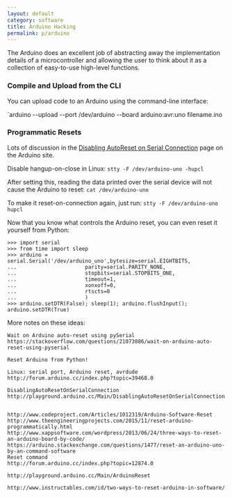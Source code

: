 ```yaml
---
layout: default
category: software
title: Arduino Hacking
permalink: p/arduino
---
```


The Arduino does an excellent job of abstracting away the implementation details of a microcontroller and allowing the user to think about it as a collection of easy-to-use high-level functions.

### Compile and Upload from the CLI

You can upload code to an Arduino using the command-line interface:

`arduino --upload --port /dev/arduino --board arduino:avr:uno filename.ino


### Programmatic Resets

Lots of discussion in the [Disabling AutoReset on Serial Connection](http://playground.arduino.cc/Main/DisablingAutoResetOnSerialConnection) page on the Arduino site.

Disable hangup-on-close in Linux: `stty -F /dev/arduino-uno -hupcl`

After setting this, reading the data printed over the serial device will not cause the Arduino to reset: `cat /dev/arduino-uno`

To make it reset-on-connection again, just run: `stty -F /dev/arduino-uno hupcl`

Now that you know what controls the Arduino reset, you can even reset it yourself from Python:

    >>> import serial
    >>> from time import sleep
    >>> arduino = serial.Serial('/dev/arduino_uno',bytesize=serial.EIGHTBITS,
    ...                      parity=serial.PARITY_NONE,
    ...                      stopbits=serial.STOPBITS_ONE,
    ...                      timeout=1,
    ...                      xonxoff=0,
    ...                      rtscts=0
    ...                      )
    >>> arduino.setDTR(False); sleep(1); arduino.flushInput(); arduino.setDTR(True)

More notes on these ideas:

    Wait on Arduino auto-reset using pySerial
    https://stackoverflow.com/questions/21073086/wait-on-arduino-auto-reset-using-pyserial

    Reset Arduino from Python!

    Linux: serial port, Arduino reset, avrdude
    http://forum.arduino.cc/index.php?topic=39468.0

    DisablingAutoResetOnSerialConnection
    http://playground.arduino.cc/Main/DisablingAutoResetOnSerialConnection


    http://www.codeproject.com/Articles/1012319/Arduino-Software-Reset
    http://www.theengineeringprojects.com/2015/11/reset-arduino-programmatically.html
    http://www.xappsoftware.com/wordpress/2013/06/24/three-ways-to-reset-an-arduino-board-by-code/
    https://arduino.stackexchange.com/questions/1477/reset-an-arduino-uno-by-an-command-software
    Reset command
    http://forum.arduino.cc/index.php?topic=12874.0

    http://playground.arduino.cc/Main/ArduinoReset

    http://www.instructables.com/id/two-ways-to-reset-arduino-in-software/
